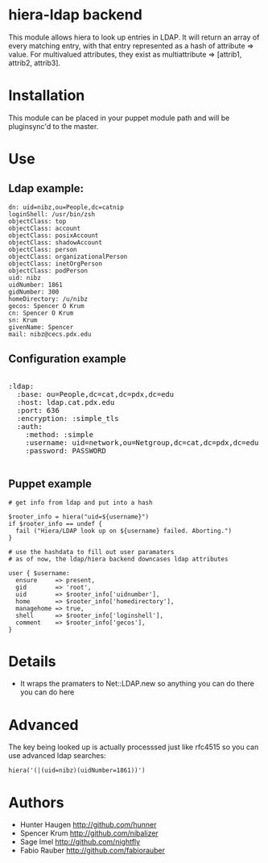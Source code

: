 # hiera-ldap backend

This module allows hiera to look up entries in LDAP. It will return an array of every matching entry, with that entry represented as a hash of attribute => value. For multivalued attributes, they exist as multiattribute => [attrib1, attrib2, attrib3].

# Installation

This module can be placed in your puppet module path and will be pluginsync'd to the master.

# Use

## Ldap example:

    dn: uid=nibz,ou=People,dc=catnip
    loginShell: /usr/bin/zsh
    objectClass: top
    objectClass: account
    objectClass: posixAccount
    objectClass: shadowAccount
    objectClass: person
    objectClass: organizationalPerson
    objectClass: inetOrgPerson
    objectClass: podPerson
    uid: nibz
    uidNumber: 1861
    gidNumber: 300
    homeDirectory: /u/nibz
    gecos: Spencer O Krum
    cn: Spencer O Krum
    sn: Krum
    givenName: Spencer
    mail: nibz@cecs.pdx.edu


## Configuration example
<pre>

:ldap:
  :base: ou=People,dc=cat,dc=pdx,dc=edu
  :host: ldap.cat.pdx.edu
  :port: 636
  :encryption: :simple_tls
  :auth:
    :method: :simple
    :username: uid=network,ou=Netgroup,dc=cat,dc=pdx,dc=edu
    :password: PASSWORD

</pre>

## Puppet example


    # get info from ldap and put into a hash

    $rooter_info = hiera("uid=${username}")
    if $rooter_info == undef {
      fail ("Hiera/LDAP look up on ${username} failed. Aborting.")
    }

    # use the hashdata to fill out user paramaters
    # as of now, the ldap/hiera backend downcases ldap attributes

    user { $username:
      ensure     => present,
      gid        => 'root',
      uid        => $rooter_info['uidnumber'],
      home       => $rooter_info['homedirectory'],
      managehome => true,
      shell      => $rooter_info['loginshell'],
      comment    => $rooter_info['gecos'],
    }

# Details

- It wraps the pramaters to Net::LDAP.new so anything you can do there you can do here


# Advanced

The key being looked up is actually processsed just like rfc4515 so you can use advanced ldap searches:

    hiera('(|(uid=nibz)(uidNumber=1861))')

# Authors

  - Hunter Haugen    http://github.com/hunner
  - Spencer Krum     http://github.com/nibalizer
  - Sage Imel        http://github.com/nightfly
  - Fabio Rauber     http://github.com/fabiorauber
